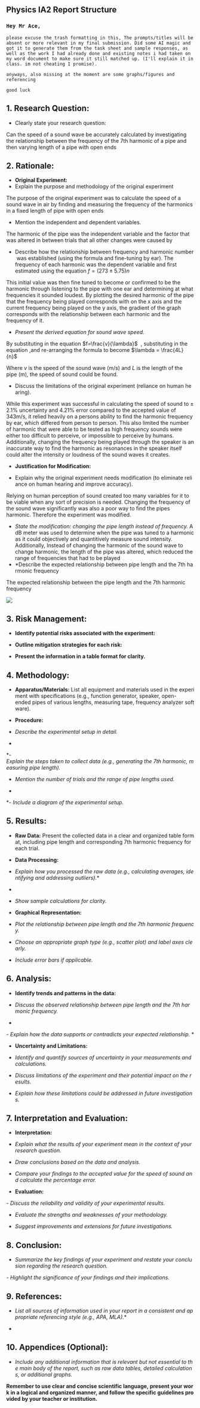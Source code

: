 ## Physics IA2 Report Structure


### `Hey Mr Ace,`
`please excuse the trash formatting in this, The prompts/titles will be absent or more relevant in my final submission. Did some AI magic and got it to generate them from the task sheet and sample responses, as well as the work I had already done and existing notes i had taken on my word document to make sure it still matched up. (I'll explain it in class. im not cheating I promise).`

`anyways, also missing at the moment are some graphs/figures and referencing`

`good luck`


## 1. Research Question:

- Clearly state your research question:

Can the speed of a sound wave be accurately calculated by investigating the relationship between the frequency of the 7th harmonic of a pipe and then varying length of a pipe with open ends

## 2. Rationale:

- **Original Experiment:**
- Explain the purpose and methodology of the original experiment

 The purpose of the original experiment was to calculate the speed of a sound wave in air by finding and measuring the frequency of the harmonics in a fixed length of pipe with open ends

- Mention the independent and dependent variables.

The harmonic of the pipe was the independent variable and the factor that was altered in between trials that all other changes were caused by
- Describe how the relationship between frequency and harmonic number was established (using the formula and fine-tuning by ear).
The frequency of each harmonic was the dependent variable and first estimated using the equation $f=(273\pm5.75)n$ 

This initial value was then fine tuned to become or confirmed to be the harmonic through listening to the pipe with one ear and determining at what frequencies it sounded loudest. By plotting the desired harmonic of the pipe that the frequency being played corresponds with on the x axis and the current frequency being played on the y axis, the gradient of the graph corresponds with the relationship between each harmonic and the frequency of it.
 
 - *Present the derived equation for sound wave speed.*

By substituting in the equation $f=\frac{v}{\lambda}$  , substituting in the equation ,and re-arranging the formula to become $\lambda = \frac{4L}{n}$ 

Where $v$ is the speed of the sound wave (m/s) and $L$ is the length of the pipe (m), the speed of sound could be found.

- Discuss the limitations of the original experiment (reliance on human hearing).

While this experiment was successful in calculating the speed of sound to $\pm$ $2.1$% uncertainty and $4.21$% error compared to the accepted value of 343m/s, it relied heavily on a persons ability to find the harmonic frequency by ear, which differed from person to person. This also limited the number of harmonic that were able to be tested as high frequency sounds were either too difficult to perceive, or impossible to perceive by humans. Additionally, changing the frequency being played through the speaker is an inaccurate way to find the harmonic as resonances in the speaker itself could alter the intensity or loudness of the sound waves it creates.

- **Justification for Modification:** 

- Explain why the original experiment needs modification (to eliminate reliance on human hearing and improve accuracy).

Relying on human perception of sound created too many variables for it to be viable when any sort of precision is needed. Changing the frequency of the sound wave significantly was also a poor way to find the pipes harmonic. Therefore the experiment was modified.

- *State the modification: changing the pipe length instead of frequency.*
A dB meter was used to determine when the pipe was tuned to a harmonic as it could objectively and quantitively measure sound intensity. Additionally, Instead of changing the harmonic of the sound wave to change harmonic, the length of the pipe was altered, which reduced the range of frequencies that had to be played
- *Describe the expected relationship between pipe length and the 7th harmonic frequency 
 
The expected relationship between the pipe length and the 7th harmonic frequency 


![](https://media.cheggcdn.com/media/4ca/4caab709-b79d-493e-9d83-24d3a22ed226/phpqPJNky)
## 3. Risk Management:

- **Identify potential risks associated with the experiment:**


- **Outline mitigation strategies for each risk:**


- **Present the information in a table format for clarity.**


## 4. Methodology:

- **Apparatus/Materials:** List all equipment and materials used in the experiment with specifications (e.g., function generator, speaker, open-ended pipes of various lengths, measuring tape, frequency analyzer software).

- **Procedure:**

- *Describe the experimental setup in detail.*
*
*- *Explain the steps taken to collect data (e.g., generating the 7th harmonic, measuring pipe length).*

- *Mention the number of trials and the range of pipe lengths used.*
*
*- *Include a diagram of the experimental setup.*


## 5. Results:

- **Raw Data:** Present the collected data in a clear and organized table format, including pipe length and corresponding 7th harmonic frequency for each trial.

- **Data Processing:**

- *Explain how you processed the raw data (e.g., calculating averages, identifying and addressing outliers).**
*
- *Show sample calculations for clarity.*

- **Graphical Representation:**

- *Plot the relationship between pipe length and the 7th harmonic frequency.*

- *Choose an appropriate graph type (e.g., scatter plot) and label axes clearly.*

- *Include error bars if applicable.*


## 6. Analysis:

- **Identify trends and patterns in the data:**

- *Discuss the observed relationship between pipe length and the 7th harmonic frequency.*
*
*- *Explain how the data supports or contradicts your expected relationship.**
*
- **Uncertainty and Limitations:**

- *Identify and quantify sources of uncertainty in your measurements and calculations.*

- *Discuss limitations of the experiment and their potential impact on the results.*

- *Explain how these limitations could be addressed in future investigations.*


## 7. Interpretation and Evaluation:

- **Interpretation:**

- *Explain what the results of your experiment mean in the context of your research question.*

- *Draw conclusions based on the data and analysis.*

- *Compare your findings to the accepted value for the speed of sound and calculate the percentage error.*

- **Evaluation:**

*- Discuss the reliability and validity of your experimental results.*

- *Evaluate the strengths and weaknesses of your methodology.*

- *Suggest improvements and extensions for future investigations.*


## 8. Conclusion:

- *Summarize the key findings of your experiment and restate your conclusion regarding the research question.*

*- Highlight the significance of your findings and their implications.*


## 9. References:

- *List all sources of information used in your report in a consistent and appropriate referencing style (e.g., APA, MLA).**
*

## 10. Appendices (Optional):

- *Include any additional information that is relevant but not essential to the main body of the report, such as raw data tables, detailed calculations, or additional graphs.*


**Remember to use clear and concise scientific language, present your work in a logical and organized manner, and follow the specific guidelines provided by your teacher or institution.**